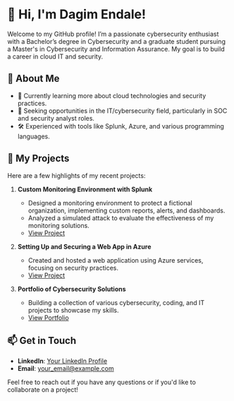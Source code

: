 # 👋 Hi, I'm Dagim Endale!

Welcome to my GitHub profile! I’m a passionate cybersecurity enthusiast with a Bachelor’s degree in Cybersecurity and a graduate student pursuing a Master's in Cybersecurity and Information Assurance. My goal is to build a career in cloud IT and security.

## 🌟 About Me
- 🌱 Currently learning more about cloud technologies and security practices.
- 💼 Seeking opportunities in the IT/cybersecurity field, particularly in SOC and security analyst roles.
- 🛠️ Experienced with tools like Splunk, Azure, and various programming languages.

## 📂 My Projects
Here are a few highlights of my recent projects:
1. **Custom Monitoring Environment with Splunk**
   - Designed a monitoring environment to protect a fictional organization, implementing custom reports, alerts, and dashboards.
   - Analyzed a simulated attack to evaluate the effectiveness of my monitoring solutions.
   - [View Project](link_to_your_project_repository)

2. **Setting Up and Securing a Web App in Azure**
   - Created and hosted a web application using Azure services, focusing on security practices.
   - [View Project](link_to_your_project_repository)

3. **Portfolio of Cybersecurity Solutions**
   - Building a collection of various cybersecurity, coding, and IT projects to showcase my skills.
   - [View Portfolio](link_to_your_portfolio)

## 📫 Get in Touch
- **LinkedIn**: [Your LinkedIn Profile](https://www.linkedin.com/in/dagimendale)
- **Email**: [your_email@example.com](mailto:your_email@example.com)

Feel free to reach out if you have any questions or if you'd like to collaborate on a project!

